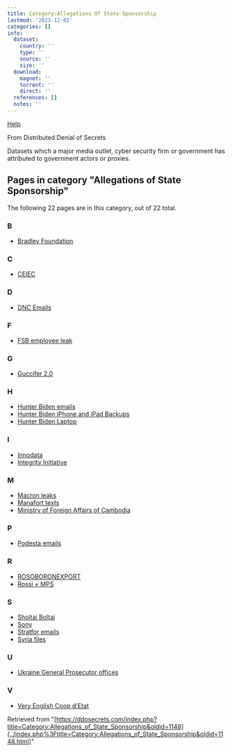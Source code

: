 ```yaml
---
title: Category:Allegations Of State Sponsorship
lastmod: '2023-12-02'
categories: []
info:
  dataset:
    country: ''
    type: ''
    source: ''
    size: ''
  download:
    magnet: ''
    torrent: ''
    direct: ''
  references: []
  notes: ''
---
```




[Help](https://www.mediawiki.org/wiki/Special:MyLanguage/Help:Categories)

From Distributed Denial of Secrets

Datasets which a major media outlet, cyber security firm or government
has attributed to government actors or proxies.

## Pages in category "Allegations of State Sponsorship"

The following 22 pages are in this category, out of 22 total.

### B

- [Bradley Foundation](Bradley_Foundation.html "Bradley Foundation")

### C

- [CEIEC](CEIEC.html "CEIEC")

### D

- [DNC Emails](DNC_Emails.html "DNC Emails")

### F

- [FSB employee leak](FSB_employee_leak.html "FSB employee leak")

### G

- [Guccifer 2.0](Guccifer_2.0.html "Guccifer 2.0")

### H

- [Hunter Biden
emails](Hunter_Biden_emails.html "Hunter Biden emails")
- [Hunter Biden iPhone and iPad
Backups](Hunter_Biden_iPhone_and_iPad_Backups.html "Hunter Biden iPhone and iPad Backups")
- [Hunter Biden
Laptop](Hunter_Biden_Laptop.html "Hunter Biden Laptop")

### I

- [Innodata](Innodata.html "Innodata")
- [Integrity
Initiative](Integrity_Initiative.html "Integrity Initiative")

### M

- [Macron leaks](Macron_leaks.html "Macron leaks")
- [Manafort texts](Manafort_texts.html "Manafort texts")
- [Ministry of Foreign Affairs of
Cambodia](Ministry_of_Foreign_Affairs_of_Cambodia.html "Ministry of Foreign Affairs of Cambodia")

### P

- [Podesta emails](Podesta_emails.html "Podesta emails")

### R

- [ROSOBORONEXPORT](ROSOBORONEXPORT.html "ROSOBORONEXPORT")
- [Rossi + MPS](Rossi_+_MPS.html "Rossi + MPS")

### S

- [Sholtai Boltai](Sholtai_Boltai.html "Sholtai Boltai")
- [Sony](Sony.html "Sony")
- [Stratfor emails](Stratfor_emails.html "Stratfor emails")
- [Syria files](Syria_files.html "Syria files")

### U

- [Ukraine General Prosecutor
offices](Ukraine_General_Prosecutor_offices.html "Ukraine General Prosecutor offices")

### V

- [Very English Coop
d'Etat](Very_English_Coop_d'Etat.html "Very English Coop d'Etat")

Retrieved from
"[https://ddosecrets.com/index.php?title=Category:Allegations_of_State_Sponsorship&oldid=1148](../index.php%3Ftitle=Category:Allegations_of_State_Sponsorship&oldid=1148.html)"

